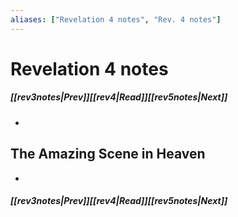 ```yaml
---
aliases: ["Revelation 4 notes", "Rev. 4 notes"]
---
```

# Revelation 4 notes
##### <span class=arrow-left></span>[[rev3notes|Prev]]<span class=navigation-separator></span>[[rev4|Read]]<span class=navigation-separator></span>[[rev5notes|Next]]<span class=arrow-right></span>
- 
## The Amazing Scene in Heaven
- 
##### <span class=arrow-left></span>[[rev3notes|Prev]]<span class=navigation-separator></span>[[rev4|Read]]<span class=navigation-separator></span>[[rev5notes|Next]]<span class=arrow-right></span>